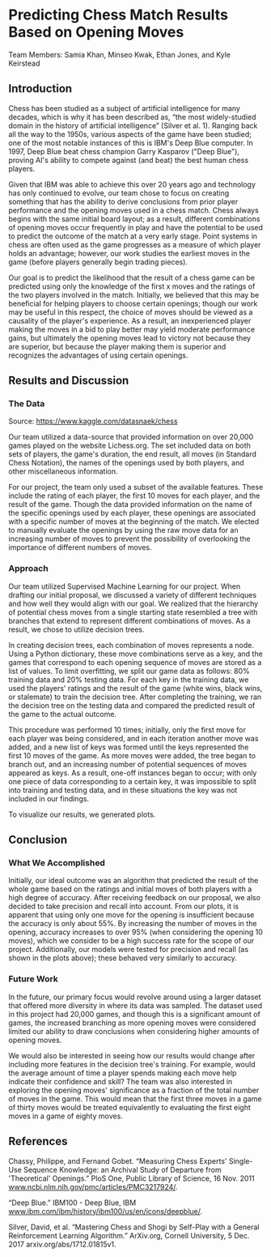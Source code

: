 # Predicting Chess Match Results Based on Opening Moves

Team Members: Samia Khan, Minseo Kwak, Ethan Jones, and Kyle Keirstead

## Introduction

Chess has been studied as a subject of artificial intelligence for many decades, which is why it has been described as, “the most widely-studied domain in the history of artificial intelligence” (Silver et al. 1). Ranging back all the way to the 1950s, various aspects of the game have been studied; one of the most notable instances of this is IBM's Deep Blue computer. In 1997, Deep Blue beat chess champion Garry Kasparov ("Deep Blue"), proving AI's ability to compete against (and beat) the best human chess players.

Given that IBM was able to achieve this over 20 years ago and technology has only continued to evolve, our team chose to focus on creating something that has the ability to derive conclusions from prior player performance and the opening moves used in a chess match. Chess always begins with the same initial board layout; as a result, different combinations of opening moves occur frequently in play and have the potential to be used to predict the outcome of the match at a very early stage. Point systems in chess are often used as the game progresses as a measure of which player holds an advantage; however, our work studies the earliest moves in the game (before players generally begin trading pieces).

Our goal is to predict the likelihood that the result of a chess game can be predicted using only the knowledge of the first x moves and the ratings of the two players involved in the match. Initially, we believed that this may be beneficial for helping players to choose certain openings; though our work may be useful in this respect, the choice of moves should be viewed as a causality of the player's experience. As a result, an inexperienced player making the moves in a bid to play better may yield moderate performance gains, but ultimately the opening moves lead to victory not because they are superior, but because the player making them is superior and recognizes the advantages of using certain openings.

## Results and Discussion

### The Data
Source: https://www.kaggle.com/datasnaek/chess

Our team utilized a data-source that provided information on over 20,000 games played on the website Lichess.org. The set included data on both sets of players, the game's duration, the end result, all moves (in Standard Chess Notation), the names of the openings used by both players, and other miscellaneous information.

For our project, the team only used a subset of the available features. These include the rating of each player, the first 10 moves for each player, and the result of the game. Though the data provided information on the name of the specific openings used by each player, these openings are associated with a specific number of moves at the beginning of the match. We elected to manually evaluate the openings by using the raw move data for an increasing number of moves to prevent the possibility of overlooking the importance of different numbers of moves.

### Approach

Our team utilized Supervised Machine Learning for our project. When drafting our initial proposal, we discussed a variety of different techniques and how well they would align with our goal. We realized that the hierarchy of potential chess moves from a single starting state resembled a tree with branches that extend to represent different combinations of moves. As a result, we chose to utilize decision trees.

In creating decision trees, each combination of moves represents a node. Using a Python dictionary, these move combinations serve as a key, and the games that correspond to each opening sequence of moves are stored as a list of values. To limit overfitting, we split our game data as follows: 80% training data and 20% testing data. For each key in the training data, we used the players' ratings and the result of the game (white wins, black wins, or stalemate) to train the decision tree. After completing the training, we ran the decision tree on the testing data and compared the predicted result of the game to the actual outcome.

This procedure was performed 10 times; initially, only the first move for each player was being considered, and in each iteration another move was added, and a new list of keys was formed until the keys represented the first 10 moves of the game. As more moves were added, the tree began to branch out, and an increasing number of potential sequences of moves appeared as keys. As a result, one-off instances began to occur; with only one piece of data corresponding to a certain key, it was impossible to split into training and testing data, and in these situations the key was not included in our findings. 

To visualize our results, we generated plots.

## Conclusion

### What We Accomplished

Initially, our ideal outcome was an algorithm that predicted the result of the whole game based on the ratings and initial moves of both players with a high degree of accuracy. After receiving feedback on our proposal, we also decided to take precision and recall into account. From our plots, it is apparent that using only one move for the opening is insufficient because the accuracy is only about 55%. By increasing the number of moves in the opening, accuracy increases to over 95% (when considering the opening 10 moves), which we consider to be a high success rate for the scope of our project. Additionally, our models were tested for precision and recall (as shown in the plots above); these behaved very similarly to accuracy.

### Future Work

In the future, our primary focus would revolve around using a larger dataset that offered more diversity in where its data was sampled. The dataset used in this project had 20,000 games, and though this is a significant amount of games, the increased branching as more opening moves were considered limited our ability to draw conclusions when considering higher amounts of opening moves.

We would also be interested in seeing how our results would change after including more features in the decision tree's training. For example, would the average amount of time a player spends making each move help indicate their confidence and skill? The team was also interested in exploring the opening moves' significance as a fraction of the total number of moves in the game. This would mean that the first three moves in a game of thirty moves would be treated equivalently to evaluating the first eight moves in a game of eighty moves.

## References

Chassy, Philippe, and Fernand Gobet. “Measuring Chess Experts' Single-Use Sequence Knowledge: an Archival Study of Departure from 'Theoretical' Openings.” PloS One, Public Library of Science, 16 Nov. 2011 www.ncbi.nlm.nih.gov/pmc/articles/PMC3217924/. 

“Deep Blue.” IBM100 - Deep Blue, IBM www.ibm.com/ibm/history/ibm100/us/en/icons/deepblue/. 

Silver, David, et al. “Mastering Chess and Shogi by Self-Play with a General Reinforcement Learning Algorithm.” ArXiv.org, Cornell University, 5 Dec. 2017 arxiv.org/abs/1712.01815v1.
